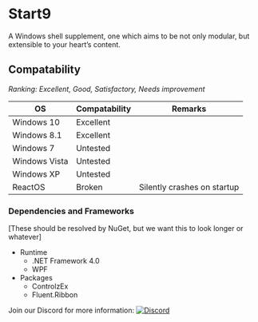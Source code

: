 # Start9
A Windows shell supplement, one which aims to be not only modular, but extensible to your heart’s content.

## Compatability
*Ranking: Excellent, Good, Satisfactory, Needs improvement*

| OS            | Compatability | Remarks |
| ------------- |---------------|---|
| Windows 10    | Excellent     ||
| Windows 8.1   | Excellent     ||
| Windows 7     | Untested      ||
| Windows Vista | Untested      ||
| Windows XP    | Untested      ||
| ReactOS       | Broken        | Silently crashes on startup|

### Dependencies and Frameworks
[These should be resolved by NuGet, but we want this to look longer or whatever]
- Runtime
  - .NET Framework 4.0
  - WPF
- Packages
  - ControlzEx
  - Fluent.Ribbon

Join our Discord for more information: [![Discord](https://img.shields.io/discord/321793250602254336.svg?style=flat-square)]()
